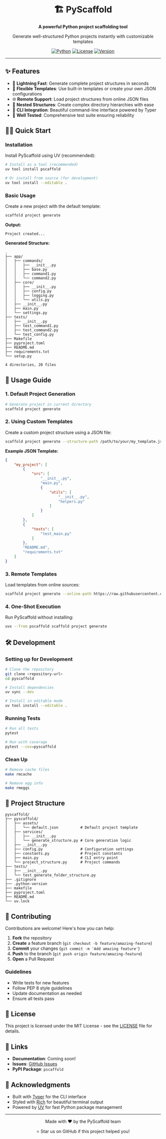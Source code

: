 <div align="center">
  <h1>🏗️ PyScaffold</h1>
  <p><strong>A powerful Python project scaffolding tool</strong></p>
  <p>Generate well-structured Python projects instantly with customizable templates</p>

  [![Python](https://img.shields.io/badge/Python-3.11+-blue.svg)](https://www.python.org/downloads/)
  [![License](https://img.shields.io/badge/license-MIT-green.svg)](LICENSE)
  [![Version](https://img.shields.io/badge/version-0.1.7-orange.svg)](pyproject.toml)
</div>

---

## ✨ Features

- 🚀 **Lightning Fast**: Generate complete project structures in seconds
- 🎨 **Flexible Templates**: Use built-in templates or create your own JSON configurations
- 🌐 **Remote Support**: Load project structures from online JSON files
- 📁 **Nested Structures**: Create complex directory hierarchies with ease
- 🔧 **CLI Integration**: Beautiful command-line interface powered by Typer
- 🧪 **Well Tested**: Comprehensive test suite ensuring reliability

## 🏃‍♂️ Quick Start

### Installation

Install PyScaffold using UV (recommended):

```bash
# Install as a tool (recommended)
uv tool install pscaffold

# Or install from source (for development)
uv tool install --editable .
```

### Basic Usage

Create a new project with the default template:

```bash
scaffold project generate
```

**Output:**
```
Project created...
```

**Generated Structure:**
```
.
├── app/
│   ├── commands/
│   │   ├── __init__.py
│   │   ├── base.py
│   │   ├── command1.py
│   │   └── command2.py
│   ├── core/
│   │   ├── __init__.py
│   │   ├── config.py
│   │   ├── logging.py
│   │   └── utils.py
│   ├── __init__.py
│   ├── main.py
│   └── settings.py
├── tests/
│   ├── __init__.py
│   ├── test_command1.py
│   ├── test_command2.py
│   └── test_config.py
├── Makefile
├── pyproject.toml
├── README.md
├── requirements.txt
└── setup.py

4 directories, 20 files
```

## 📖 Usage Guide

### 1. Default Project Generation

```bash
# Generate project in current directory
scaffold project generate
```

### 2. Using Custom Templates

Create a custom project structure using a JSON file:

```bash
scaffold project generate --structure-path /path/to/your/my_template.json
```

**Example JSON Template:**
```json
{
    "my_project": [
        {
            "src": [
                "__init__.py",
                "main.py",
                {
                    "utils": [
                        "__init__.py",
                        "helpers.py"
                    ]
                }
            ]
        },
        {
            "tests": [
                "test_main.py"
            ]
        },
        "README.md",
        "requirements.txt"
    ]
}
```

### 3. Remote Templates

Load templates from online sources:

```bash
scaffold project generate --online-path https://raw.githubusercontent.com/user/repo/main/template.json
```

### 4. One-Shot Execution

Run PyScaffold without installing:

```bash
uvx --from pscaffold scaffold project generate
```

## 🛠️ Development

### Setting up for Development

```bash
# Clone the repository
git clone <repository-url>
cd pyscaffold

# Install dependencies
uv sync --dev

# Install in editable mode
uv tool install --editable .
```

### Running Tests

```bash
# Run all tests
pytest

# Run with coverage
pytest --cov=pyscaffold
```

### Clean Up

```bash
# Remove cache files
make rmcache

# Remove egg info
make rmeggs
```

## 📁 Project Structure

```
pyscaffold/
├── pyscaffold/
│   ├── assets/
│   │   └── default.json          # Default project template
│   ├── services/
│   │   ├── __init__.py
│   │   └── generate_structure.py # Core generation logic
│   ├── __init__.py
│   ├── config.py                 # Configuration settings
│   ├── constants.py              # Project constants
│   ├── main.py                   # CLI entry point
│   └── project_structure.py      # Project commands
├── tests/
│   ├── __init__.py
│   └── test_generate_folder_structure.py
├── .gitignore
├── .python-version
├── makefile
├── pyproject.toml
├── README.md
└── uv.lock
```

## 🤝 Contributing

Contributions are welcome! Here's how you can help:

1. **Fork** the repository
2. **Create** a feature branch (`git checkout -b feature/amazing-feature`)
3. **Commit** your changes (`git commit -m 'Add amazing feature'`)
4. **Push** to the branch (`git push origin feature/amazing-feature`)
5. **Open** a Pull Request

### Guidelines

- Write tests for new features
- Follow PEP 8 style guidelines
- Update documentation as needed
- Ensure all tests pass

## 📄 License

This project is licensed under the MIT License - see the [LICENSE](LICENSE) file for details.

## 🔗 Links

- **Documentation**: Coming soon!
- **Issues**: [GitHub Issues](https://github.com/papunmohanty/pyscaffold/issues)
- **PyPI Package**: `pscaffold`

## 🙏 Acknowledgments

- Built with [Typer](https://typer.tiangolo.com/) for the CLI interface
- Styled with [Rich](https://rich.readthedocs.io/) for beautiful terminal output
- Powered by [UV](https://docs.astral.sh/uv/) for fast Python package management

---

<div align="center">
  <p>Made with ❤️ by the PyScaffold team</p>
  <p>⭐ Star us on GitHub if this project helped you!</p>
</div>
